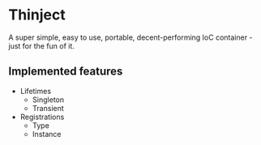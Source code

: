 # Thinject

A super simple, easy to use, portable, decent-performing IoC container - just for the fun of it.

## Implemented features
 - Lifetimes
	 - Singleton
	 - Transient
 - Registrations
	 - Type
	 - Instance